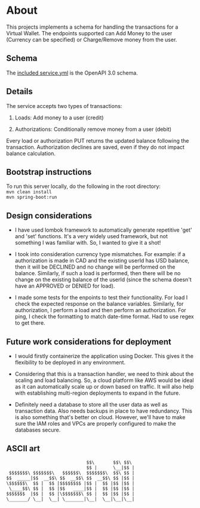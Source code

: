 # About

This projects implements a schema for handling the transactions for a Virtual Wallet. The endpoints supported can Add Money to the user (Currency can be specified) or Charge/Remove money from the user. 

## Schema

The [included service.yml](service.yml) is the OpenAPI 3.0 schema.

## Details

The service accepts two types of transactions:

1. Loads: Add money to a user (credit)

2. Authorizations: Conditionally remove money from a user (debit)

Every load or authorization PUT returns the updated balance following the transaction. Authorization declines are saved, even if they do not impact balance calculation.

## Bootstrap instructions

To run this server locally, do the following in the root directory:  
`mvn clean install`  
`mvn spring-boot:run`

## Design considerations

- I have used lombok framework to automatically generate repetitive 'get' and 'set' functions. It's a very widely used framework, but not something I was familiar with. So, I wanted to give it a shot!

- I took into consideration currency type mismatches. For example: if a authorization is made in CAD and the existing userId has USD balance, then it will be DECLINED and no change will be performed on the balance. Similarly, if such a load is performed, then there will be no change on the existing balance of the userId (since the schema doesn't have an APPROVED or DENIED for load).

- I made some tests for the enpoints to test their functionality. For load I check the expected response on the balance variables. Similarly, for authorization, I perform a load and then perform an authorization. For ping, I check the formatting to match date-time format. Had to use regex to get there.

## Future work considerations for deployment

- I would firstly containerize the application using Docker. This gives it the flexibility to be deployed in any environment.

- Considering that this is a transaction handler, we need to think about the scaling and load balancing. So, a cloud platform like AWS would be ideal as it can automatically scale up or down based on traffic. It will also help with establishing multi-region deployments to expand in the future.

- Definitely need a database to store all the user data as well as transaction data. Also needs backups in place to have redundancy. This is also something that's better on cloud. However, we'll have to make sure the IAM roles and VPCs are properly configured to make the databases secure.

## ASCII art

```
                              $$\       $$\ $$\
                              $$ |      \__|$$ |
 $$$$$$$\ $$$$$$$\   $$$$$$\  $$$$$$$\  $$\ $$ |
$$  _____|$$  __$$\ $$  __$$\ $$  __$$\ $$ |$$ |
\$$$$$$\  $$ |  $$ |$$$$$$$$ |$$ |  $$ |$$ |$$ |
 \____$$\ $$ |  $$ |$$   ____|$$ |  $$ |$$ |$$ |
$$$$$$$  |$$ |  $$ |\$$$$$$$\ $$ |  $$ |$$ |$$ |
\_______/ \__|  \__| \_______|\__|  \__|\__|\__|



```

